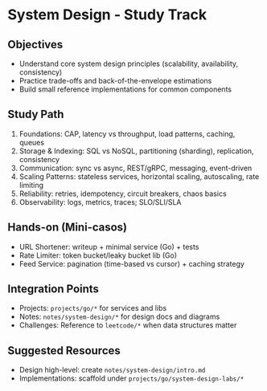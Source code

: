 # System Design - Study Track

## Objectives
- Understand core system design principles (scalability, availability, consistency)
- Practice trade-offs and back-of-the-envelope estimations
- Build small reference implementations for common components

## Study Path
1. Foundations: CAP, latency vs throughput, load patterns, caching, queues
2. Storage & Indexing: SQL vs NoSQL, partitioning (sharding), replication, consistency
3. Communication: sync vs async, REST/gRPC, messaging, event-driven
4. Scaling Patterns: stateless services, horizontal scaling, autoscaling, rate limiting
5. Reliability: retries, idempotency, circuit breakers, chaos basics
6. Observability: logs, metrics, traces; SLO/SLI/SLA

## Hands-on (Mini-casos)
- URL Shortener: writeup + minimal service (Go) + tests
- Rate Limiter: token bucket/leaky bucket lib (Go)
- Feed Service: pagination (time-based vs cursor) + caching strategy

## Integration Points
- Projects: `projects/go/*` for services and libs
- Notes: `notes/system-design/*` for design docs and diagrams
- Challenges: Reference to `leetcode/*` when data structures matter

## Suggested Resources
- Design high-level: create `notes/system-design/intro.md`
- Implementations: scaffold under `projects/go/system-design-labs/*`
